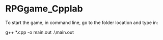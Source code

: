 # RPGgame_Cpplab

To start the game, in command line, go to the folder location and type in:

g++ *.cpp -o main.out
.\main.out
